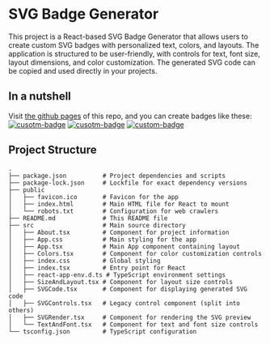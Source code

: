 # SVG Badge Generator

This project is a React-based SVG Badge Generator that allows users to create custom SVG badges with personalized text, colors, and layouts. The application is structured to be user-friendly, with controls for text, font size, layout dimensions, and color customization. The generated SVG code can be copied and used directly in your projects.

## In a nutshell 

Visit [the github pages](https://realvorl.github.io/BadgeSVGen/) of this repo, and you can create badges like these: [![cusotm-badge](https://bit.ly/v-here-badge)](https://realvorl.github.io/BadgeSVGen/) [![cusotm-badge](https://bit.ly/v-app-badge)](https://viorel-petcu.com)  [![custom-badge](https://bit.ly/veo-boo-badge)](https://realvorl.github.io/BadgeSVGen/)

## Project Structure

```plaintext
.
├── package.json          # Project dependencies and scripts
├── package-lock.json     # Lockfile for exact dependency versions
├── public
│   ├── favicon.ico       # Favicon for the app
│   ├── index.html        # Main HTML file for React to mount
│   └── robots.txt        # Configuration for web crawlers
├── README.md             # This README file
├── src                   # Main source directory
│   ├── About.tsx         # Component for project information
│   ├── App.css           # Main styling for the app
│   ├── App.tsx           # Main App component containing layout
│   ├── Colors.tsx        # Component for color customization controls
│   ├── index.css         # Global styling
│   ├── index.tsx         # Entry point for React
│   ├── react-app-env.d.ts # TypeScript environment settings
│   ├── SizeAndLayout.tsx # Component for layout size controls
│   ├── SVGCode.tsx       # Component for displaying generated SVG code
│   ├── SVGControls.tsx   # Legacy control component (split into others)
│   ├── SVGRender.tsx     # Component for rendering the SVG preview
│   └── TextAndFont.tsx   # Component for text and font size controls
└── tsconfig.json         # TypeScript configuration
